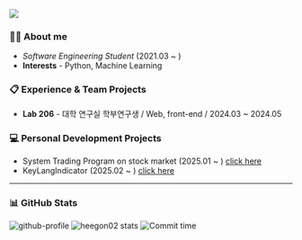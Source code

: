 <a href="https://hits.seeyoufarm.com"><img src="https://hits.seeyoufarm.com/api/count/incr/badge.svg?url=https%3A%2F%2Fgithub.com%2Fhuigon-kim&count_bg=%2379C83D&title_bg=%23555555&icon=&icon_color=%23E7E7E7&title=hits&edge_flat=false"/></a>

### 🙋‍♂️ About me
- *Software Engineering Student* (2021.03 ~ )
- **Interests** - Python, Machine Learning

### 📋 Experience & Team Projects
- **Lab 206** - 대학 연구실 학부연구생 / Web, front-end / 2024.03 ~ 2024.05

### 💻 Personal Development Projects
- System Trading Program on stock market (2025.01 ~ )  [click here](https://github.com/heegon02/SystemTrading)
- KeyLangIndicator (2025.02 ~ ) [click here](https://github.com/heegon02/HanEngStatus)


---
### 📊 GitHub Stats
![github-profile](https://github-profile-summary-cards.vercel.app/api/cards/profile-details?username=heegon02&theme=vue)
![heegon02 stats](https://github-profile-summary-cards.vercel.app/api/cards/stats?username=heegon02&theme=vue)
![Commit time](https://github-profile-summary-cards.vercel.app/api/cards/productive-time?username=heegon02&theme=vue&utcOffset=9)
